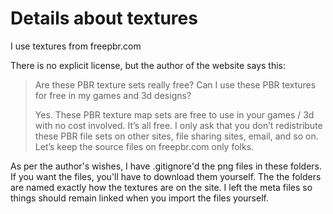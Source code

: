# Details about textures

I use textures from freepbr.com

There is no explicit license, but the author of the website says this:

> Are these PBR texture sets really free? Can I use these PBR textures for free in my games and 3d designs?
> 
> Yes. These PBR texture map sets are free to use in your games / 3d with no cost involved. It’s all free. I only ask that you don’t redistribute these PBR file sets on other sites, file sharing sites, email, and so on. Let’s keep the source files on freepbr.com only folks.

As per the author's wishes, I have .gitignore'd the png files in these folders. If you want the files, you'll have to download them yourself. The the folders are named exactly how the textures are on the site. I left the meta files so things should remain linked when you import the files yourself.
